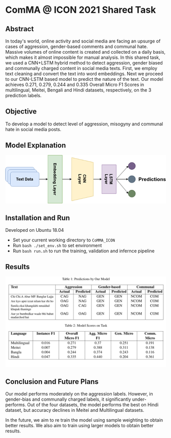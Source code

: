 # ComMA @ ICON 2021 Shared Task

## Abstract
In today's world, online activity and social media are facing an upsurge of cases of aggression, gender-based comments and communal hate. 
Massive volumes of online content is created and collected on a daily basis, which makes it almost impossible for manual analysis. 
In this shared task, we used a CNN+LSTM hybrid method to detect aggression, gender biased and communally charged content in social media texts.
First, we employ text cleaning and convert the text into word embeddings. Next we proceed to our CNN-LSTM based model to predict the nature of the text. 
Our model achieves 0.271, 0.279, 0.244 and 0.335 Overall Micro F1 Scores in multilingual, Meitei, Bengali and Hindi datasets, respectively, on the 3 prediction labels. 

## Objective
To develop a model to detect level of aggression, misogyny and communal hate in social media posts.

## Model Explanation
![Model-Diagram](assets/NN-LSTM.drawio.png)

## Installation and Run
Developed on Ubuntu 18.04
* Set your current working directory to `CoMMA_ICON`
* Run `bash ./set_env.sh` to set environment
* Run `bash run.sh` to run the training, validation and infernce pipeline

## Results
![Model-Diagram](assets/Table_Final.png)

## Conclusion and Future Plans
Our model performs moderately on the aggression labels. However, in gender-bias and communally charged labels, it significantly under-performs.
Out of the four datasets, the model performs the best on Hindi dataset, but accuracy declines in Meitei and Multilingual datasets.

In the future, we aim to re train the model using sample weighting to obtain better results. We also aim to train using larger models to obtain better results.
